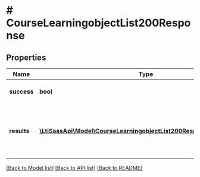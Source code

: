 # # CourseLearningobjectList200Response

## Properties

Name | Type | Description | Notes
------------ | ------------- | ------------- | -------------
**success** | **bool** | The status of the request | [optional]
**results** | [**\LtiSaasApi\Model\CourseLearningobjectList200ResponseResultsInner[]**](CourseLearningobjectList200ResponseResultsInner.md) | The list of learning objects associated with the specified course | [optional]

[[Back to Model list]](../../README.md#models) [[Back to API list]](../../README.md#endpoints) [[Back to README]](../../README.md)
